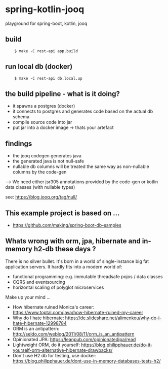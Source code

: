 # spring-kotlin-jooq
playground for spring-boot, kotlin, jooq

## build

```
    $ make -C rest-api app.build

```

## run local db (docker)

```
    $ make -C rest-api db.local.up

```


## the build pipeline - what is it doing?

- it spawns a postgres (docker)
- it connects to postgres and generates code based on the actual db schema
- compile source code into jar
- put jar into a docker image -> thats your artefact


## findings

- the jooq codegen generates java
- the generated java is not null-safe
- nullable db columns will be treated the same way as non-nullable columns by the code-gen

--> We need either jsr305 annotations provided by the code-gen or kotlin data classes (with nullable types)

see: https://blog.jooq.org/tag/null/


## This example project is based on ...
- https://github.com/making/spring-boot-db-samples

## Whats wrong with orm, jpa, hibernate and in-memory h2-db these days ?

There is no silver bullet. 
It's born in a world of single-instance big fat application servers.
It hardly fits into a modern world of:

- functional programming: e.g. immutable threadsafe pojos / data classes 
- CQRS and eventsourcing
- horizontal scaling of polyglot microservices

Make up your mind ...

- How hibernate ruined Monica's career: https://www.toptal.com/java/how-hibernate-ruined-my-career
- Why do I hate hibernate: https://de.slideshare.net/alimenkou/why-do-i-hate-hibernate-12998784
- ORM is an antipattern: http://seldo.com/weblog/2011/08/11/orm_is_an_antipattern
- Opinionated JPA: https://leanpub.com/opinionatedjpa/read
- Lightweight ORM, do it yourself: https://blog.philipphauer.de/do-it-yourself-orm-alternative-hibernate-drawbacks/
- Don't use H2 db for testing, use docker: https://blog.philipphauer.de/dont-use-in-memory-databases-tests-h2/


